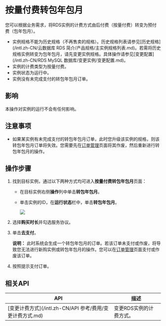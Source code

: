 # 按量付费转包年包月

您可以根据业务需求，将RDS实例的计费方式由后付费（按量付费）转变为预付费（包年包月）。

-   实例规格不能为历史规格（不再售卖的规格）。历史规格列表请参见[历史规格](/intl.zh-CN/云数据库 RDS 简介/产品规格/主实例规格列表.md)。若需将历史规格实例转变为包年包月，请先变更实例规格。具体操作请参见[变更配置](/intl.zh-CN/RDS MySQL 数据库/变更实例/变更配置.md)。
-   实例的计费类型为按量付费。
-   实例状态为运行中。
-   实例没有未完成支付的转包年包月订单。

## 影响

本操作对实例的运行不会有任何影响。

## 注意事项

-   如果某实例有未完成支付的转包年包月订单，此时您升级该实例的规格，则该转包年包月订单将失效。您需要先在[订单管理](https://billing.console.aliyun.com/?#/order/list/)页面将其作废，然后重新进行转包年包月的操作。

## 操作步骤

1.  找到目标实例，通过以下两种方式均可进入**按量付费转包年包月**页面：

    -   在目标实例右侧**操作**列中单击**转包年包月**。
    -   单击实例的ID，在**运行状态**栏中，单击**转包年包月**。

        ![](https://static-aliyun-doc.oss-accelerate.aliyuncs.com/assets/img/zh-CN/7767559951/p3011.png)

2.  选择**购买时长**并勾选服务协议。

3.  单击**去支付**。

    **说明：** 此时系统会生成一个转包年包月的订单。若该订单未支付或作废，将导致您无法进行新购实例或转包年包月的操作。您可以在[订单管理](https://billing.console.aliyun.com/?#/order/list/)页面支付或作废该订单。

4.  按照提示支付订单。


## 相关API

|API|描述|
|---|--|
|[变更计费方式](/intl.zh-CN/API 参考/费用/变更计费方式.md)|变更RDS实例的计费方式。|

